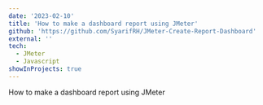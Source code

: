 ```yaml
---
date: '2023-02-10'
title: 'How to make a dashboard report using JMeter'
github: 'https://github.com/SyarifRH/JMeter-Create-Report-Dashboard'
external: ''
tech:
  - JMeter
  - Javascript
showInProjects: true
---
```


How to make a dashboard report using JMeter
